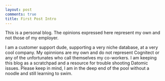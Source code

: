 ```yaml
---
layout: post
comments: true
title: First Post Intro
---
```


This is a personal blog. The opinions expressed here represent my own and not those of my employer.

I am a customer support dude, supporting a very niche database, at a very cool company.
My opinnions are my own and do not represent Cognitect or any of the unfortunates who call themselves my co-workers.
I am keeping this blog as a scratchpad and a resource for trouble shooting Datomic issues. 
Please keep in mind, I am in the deep end of the pool without a noodle and still learning to swim.



